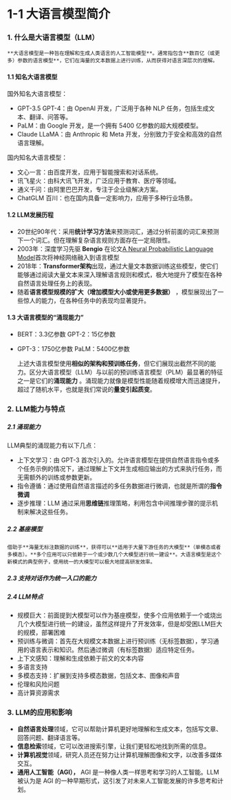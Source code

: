 # 1-1 大语言模型简介

### 1. 什么是大语言模型（LLM）

	**大语言模型是一种旨在理解和生成人类语言的人工智能模型**。通常指包含**数百亿（或更多）参数的语言模型**，它们在海量的文本数据上进行训练，从而获得对语言深层次的理解。

#### 1.1 知名大语言模型

国外知名大语言模型：

* GPT-3.5 GPT-4：由 OpenAl 开发，广泛用于各种 NLP 任务，包括生成文本、翻译、问答等。
* PaLM：由 Google 开发，是一个拥有 5400 亿参数的超大规模模型。
* Claude LLaMA：由 Anthropic 和 Meta 开发，分别致力于安全和高效的自然语言理解。

国内知名大语言模型：

* 文心一言：由百度开发，应用于智能搜索和对话系统。
* 讯飞星火：由科大讯飞开发，广泛应用于教育、医疗等领域。
* 通义千问：由阿里巴巴开发，专注于企业级解决方案。
* ChatGLM 百川：也在国内具备一定影响力，应用于多种行业场景。

#### 1.2 LLM发展历程

* 20世纪90年代：采用**统计学习方法**来预测词汇，通过分析前面的词汇来预测下一个词汇。但在理解复杂语言规则方面存在一定局限性。
* 2003年：深度学习先驱 **Bengio** 在论文[A Neural Probabilistic Language Model](https://dl.acm.org/doi/pdf/10.5555/944919.944966)首次将神经网络融入到语言模型
* 2018年：**Transformer架构**出现，通过大量文本数据训练这些模型，使它们能够通过阅读大量文本来深入理解语言规则和模式，极大地提升了模型在各种自然语言处理任务上的表现。
* 随着**语言模型规模的扩大（增加模型大小或使用更多数据）** ，模型展现出了一些惊人的能力，在各种任务中的表现均显著提升。

#### 1.3 大语言模型的“涌现能力”

* BERT：3.3亿参数 GPT-2：15亿参数

* GPT-3：1750亿参数 PaLM：5400亿参数

	上述大语言模型使用**相似的架构和预训练任务**，但它们展现出截然不同的能力。区分大语言模型（LLM）与以前的预训练语言模型（PLM）最显著的特征之一是它们的**涌现能力** 。涌现能力就像是模型性能随着规模增大而迅速提升，超过了随机水平，也就是我们常说的**量变引起质变**。

### 2. LLM能力与特点

##### 2.1 涌现能力

LLM典型的涌现能力有以下几点：

* 上下文学习：由 GPT-3 首次引入的。允许语言模型在提供自然语言指令或多个任务示例的情况下，通过理解上下文并生成相应输出的方式来执行任务，而无需额外的训练或参数更新。
* 指令遵循：通过使用自然语言描述的多任务数据进行微调，也就是所谓的**指令微调**
* 逐步推理：LLM 通过采用**思维链**推理策略，利用包含中间推理步骤的提示机制来解决这些任务。

##### 2.2 基座模型

	借助于**海量无标注数据的训练**，获得可以**适用于大量下游任务的大模型**（单模态或者多模态）。**多个应用可以只依赖于一个或少数几个大模型进行统一建设**。大语言模型是这个新模式的典型例子，使用统一的大模型可以极大地提高研发效率。

##### 2.3 支持对话作为统一入口的能力

##### 2.4 LLM特点

* 规模巨大：前面提到大模型可以作为基座模型，使多个应用依赖于一个或烧出几个大模型进行统一的建设，虽然这样提升了开发效率，但是却受困LLM巨大的规模，部署困难
* 预训练与微调：首先在大规模文本数据上进行预训练（无标签数据），学习通用的语言表示和知识。然后通过微调（有标签数据）适应特定任务。
* 上下文感知：理解和生成依赖于前文的文本内容
* 多语言支持
* 多模态支持：扩展到支持多模态数据，包括文本、图像和声音
* 伦理和风险问题
* 高计算资源需求

### 3. LLM的应用和影响

* **自然语言处理**领域，它可以帮助计算机更好地理解和生成文本，包括写文章、回答问题、翻译语言等。
* **信息检索**领域，它可以改进搜索引擎，让我们更轻松地找到所需的信息。
* **计算机视觉**领域，研究人员还在努力让计算机理解图像和文字，以改善多媒体交互。
*  **通用人工智能（AGI），** AGI 是一种像人类一样思考和学习的人工智能。LLM 被认为是 AGI 的一种早期形式，这引发了对未来人工智能发展的许多思考和计划。

‍

‍
